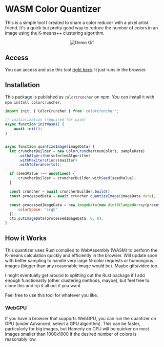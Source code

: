 # WASM Color Quantizer
This is a simple tool I created to share a color reducer with a pixel artist friend. It's a quick but pretty good way to reduce the number of colors in an image using the K-means++ clustering algorithm.

<p align="center">
  <img src="https://github.com/mattdeak/wasm-color-quantizer/assets/17998873/158dc6ac-f899-4cd4-991d-61cf616890d8" alt="Demo Gif" />
</p>

## Access
You can access and use this tool [right here](https://mattdeak.github.io/wasm-color-quantizer/). It just runs in the browser.

## Installation
This package is published as `colorcruncher` on npm. You can install it with `npm install colorcruncher`.
```javascript
import init, { ColorCruncher } from 'colorcruncher';

// initialization (required for wasm)
async function initWasm() {
    await init();
}


async function quantizeImage(imageData) {
  let cruncherBuilder = new ColorCruncher(numColors, sampleRate)
      .withAlgorithm(selectedAlgorithm)
      .withMaxIterations(maxIter)
      .withTolerance(tol);

  if (seedValue !== undefined) {
      cruncherBuilder = cruncherBuilder.withSeed(seedValue);
  }

  const cruncher = await cruncherBuilder.build();
  const processedData = await cruncher.quantizeImage(imageData.data);

  const processedImageData = new ImageData(new Uint8ClampedArray(processedData), canvas.width, canvas.height, {
      colorSpace: 'srgb'
  });
  ctx.putImageData(processedImageData, 0, 0);
}
```

## How it Works
This quantizer uses Rust compiled to WebAssembly (WASM) to perform the K-means calculation quickly and efficiently in the browser.
Will update soon with better sampling to handle very large N-color requests or humongous images (bigger than any reasonable image would be). Maybe gifs/video too.

I might eventually get around to splitting out the Rust package if I add enough functionality (other clustering methods, maybe), but feel free to clone this and rip it all out if you want.

Feel free to use this tool for whatever you like.

### WebGPU
If you have a browser that supports WebGPU, you can run the quantizer on GPU (under Advanced, select a GPU algorithm). This can be faster, particularly for big images, but Hamerly on CPU will be quicker on most images smaller than 1000x1000 if the desired number of colors is reasonably low.
